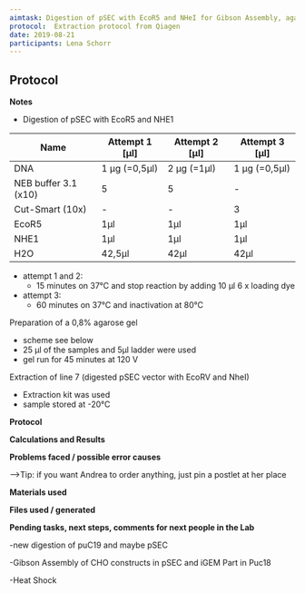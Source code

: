 ```yaml
---
aimtask: Digestion of pSEC with EcoR5 and NHeI for Gibson Assembly, agarose gel (0,8%) for control of digestion of pSec and pUC19, Extraction of digested pSEC vector from gel 
protocol:  Extraction protocol from Qiagen
date: 2019-08-21  
participants: Lena Schorr 
---    
```

## Protocol  
**Notes**

-   Digestion of pSEC with EcoR5 and NHE1



|Name|Attempt 1 [µl]|Attempt 2 [µl]|Attempt 3 [µl]|
|--- |--- |--- |--- |
|DNA|1 µg (=0,5µl)|2 µg (=1µl)|1 µg (=0,5µl)|
|NEB buffer 3.1 (x10)|5|5|-|
|Cut-Smart (10x)|-|-|3|
|EcoR5|1µl|1µl|1µl|
|NHE1|1µl|1µl|1µl|
|H2O|42,5µl|42µl|42µl|

-   attempt 1 and 2:
    -   15 minutes on 37°C and stop reaction by adding 10 µl 6 x loading dye
-   attempt 3:
    -   60 minutes on 37°C and inactivation at 80°C

  

Preparation of a 0,8% agarose gel

-   scheme see below
-   25 µl of the samples and 5µl ladder were used
-   gel run for 45 minutes at 120 V

Extraction of line 7 (digested pSEC vector with EcoRV and NheI)

-   Extraction kit was used
-   sample stored at -20°C

  

  

  

  

  

  

**Protocol**

  

  

  
**Calculations and Results**

  

  

**Problems faced / possible error causes**

-->Tip: if you want Andrea to order anything, just pin a postlet at her place

  

  

  

**Materials used**

  

  

  

**Files used / generated**

  

  

  

  

**Pending tasks, next steps, comments for next people in the Lab**

-new digestion of puC19 and maybe pSEC

-Gibson Assembly of CHO constructs in pSEC and iGEM Part in Puc18

-Heat Shock


![<Beschreibung>](/labjournal-entries/images/Puc_and_pSEC_digestion_prediction.PNG)
![<Beschreibung>](/labjournal-entries/images/digestion_puc19_and_pSEC.png)
